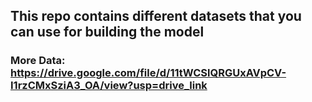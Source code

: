 ## This repo contains different datasets that you can use for building the model

### More Data: https://drive.google.com/file/d/11tWCSlQRGUxAVpCV-I1rzCMxSziA3_OA/view?usp=drive_link
